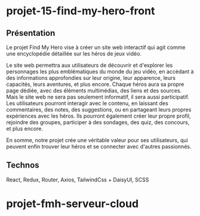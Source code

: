 # projet-15-find-my-hero-front

## Présentation

Le projet Find My Hero vise à créer un site web interactif qui agit comme une encyclopédie détaillée sur les héros de jeux vidéo.

Le site web permettra aux utilisateurs de découvrir et d'explorer les personnages les plus emblématiques du monde du jeu vidéo, en accédant à des informations approfondies sur leur origine, leur apparence, leurs capacités, leurs aventures, et plus encore. Chaque héros aura sa propre page dédiée, avec des éléments multimédias, des liens et des sources.
Mais le site web ne sera pas seulement informatif, il sera aussi participatif. Les utilisateurs pourront interagir avec le contenu, en laissant des commentaires, des notes, des suggestions, ou en partageant leurs propres expériences avec les héros. Ils pourront également créer leur propre profil, rejoindre des groupes, participer à des sondages, des quiz, des concours, et plus encore.

En somme, notre projet crée une véritable valeur pour ses utilisateurs, qui peuvent enfin trouver leur héros et se connecter avec d'autres passionnés.

## Technos

React, Redux, Router, Axios, TailwindCss + DaisyUI, SCSS
# projet-fmh-serveur-cloud
